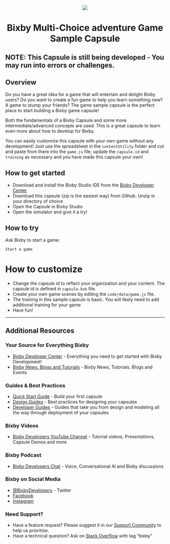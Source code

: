 <p align="Center">
  <img src="https://bixbydevelopers.com/dev/docs-assets/resources/dev-guide/bixby_logo_github-11221940070278028369.png">
  <br/>
  <h1 align="Center">Bixby Multi-Choice adventure Game Sample Capsule</h1>
</p>


## NOTE: This Capsule is still being developed - You may run into errors or challenges.

## Overview

Do you have a great idea for a game that will entertain and delight Bixby users? Do you want to create a fun game to help you learn something new? A game to stump your friends? The game sample capsule is the perfect place to start building a Bixby game capsule!

Both the fundamentals of a Bixby Capsule and some more intermediate/advanced concepts are used. This is a great capsule to learn even more about how to develop for Bixby.

You can easily customize this capsule with your own game without any development! Just use the spreadsheet in the `contentUtility` folder and cut and paste from there into the `game.js` file, update the `capsule.id` and `training` as necessary and you have made this capsule your own!

## How to get started

* Download and install the Bixby Studio IDE from the [Bixby Developer Center](http://bixbydevelopers.com)
* Download this capsule (zip is the easiest way) from Github. Unzip in your directory of choice
* Open the Capsule in Bixby Studio
* Open the simulator and give it a try!

## How to try
Ask Bixby to start a game:
```
Start a game
```

# How to customize
* Change the capsule id to reflect your organization and your content. The capsule id is defined in `capsule.bxb` file. 
* Create your own game scenes by editing the `code/data/game.js` file.
* The training in this sample capsule is basic. You will likely need to add additional training for your game
* Have fun!

---

## Additional Resources

### Your Source for Everything Bixby
* [Bixby Developer Center](http://bixbydevelopers.com) - Everything you need to get started with Bixby Development!
* [Bixby News, Blogs and Tutorials](https://bixby.developer.samsung.com/) - Bixby News, Tutorials, Blogs and Events

### Guides & Best Practices
* [Quick Start Guide](https://bixbydevelopers.com/dev/docs/get-started/quick-start) - Build your first capsule
* [Design Guides](https://bixbydevelopers.com/dev/docs/dev-guide/design-guides) - Best practices for designing your capsules
* [Developer Guides](https://bixbydevelopers.com/dev/docs/dev-guide/developers) - Guides that take you from design and modeling all the way through deployment of your capsules

### Bixby Videos
* [Bixby Developers YouTube Channel](https://www.youtube.com/c/bixbydevelopers) - Tutorial videos, Presentations, Capsule Demos and more

### Bixby Podcast
* [Bixby Developers Chat](http://bixbydev.buzzsprout.com/) - Voice, Conversational AI and Bixby discussions 

### Bixby on Social Media
* [@BixbyDevelopers](https://twitter.com/bixbydevelopers) - Twitter
* [Facebook](https://facebook.com/BixbyDevelopers)
* [Instagram](https://www.instagram.com/bixbydevelopers/)

### Need Support?
* Have a feature request? Please suggest it in our [Support Community](https://support.bixbydevelopers.com/hc/en-us/community/topics/360000183273-Feature-Requests) to help us prioritize.
* Have a technical question? Ask on [Stack Overflow](https://stackoverflow.com/questions/tagged/bixby) with tag “bixby”
